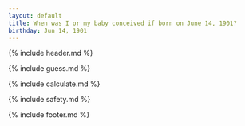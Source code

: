 ```yaml
---
layout: default
title: When was I or my baby conceived if born on June 14, 1901?
birthday: Jun 14, 1901
---
```


{% include header.md %}

{% include guess.md %}

{% include calculate.md %}

{% include safety.md %}

{% include footer.md %}



